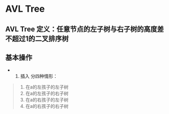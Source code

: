 # AVL Tree

## AVL Tree 定义：任意节点的左子树与右子树的高度差不超过1的二叉排序树

## 基本操作
 - 1. 插入
  分四种情形：
  > 1. 在a的左孩子的左子树
  > 2. 在a的左孩子的右子树
  > 3. 在a的右孩子的左子树
  > 4. 在a的右孩子的右子树


